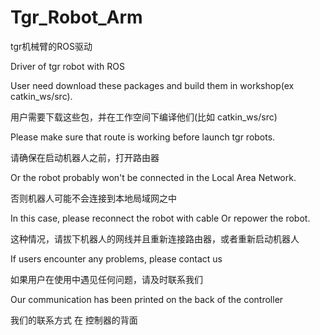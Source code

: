 # Tgr_Robot_Arm

tgr机械臂的ROS驱动

Driver of tgr robot with ROS




User need download these packages and build them in workshop(ex catkin_ws/src).

用户需要下载这些包，并在工作空间下编译他们(比如 catkin_ws/src)

Please make sure that route is working before launch tgr robots.

请确保在启动机器人之前，打开路由器

Or the robot probably won't be connected in the Local Area Network.

否则机器人可能不会连接到本地局域网之中

In this case, please reconnect the robot with cable Or repower the robot.

这种情况，请拔下机器人的网线并且重新连接路由器，或者重新启动机器人

If users encounter any problems, please contact us

如果用户在使用中遇见任何问题，请及时联系我们

Our communication has been printed on the back of the controller

我们的联系方式 在 控制器的背面
